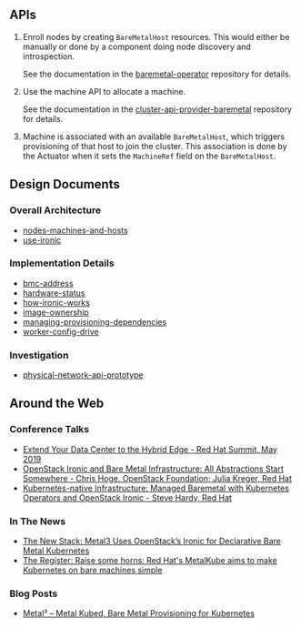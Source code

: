 ## APIs

1. Enroll nodes by creating `BareMetalHost` resources.  This would either be
   manually or done by a component doing node discovery and introspection.

   See the documentation in the
   [baremetal-operator](https://github.com/metal3-io/baremetal-operator/blob/master/docs/api.md) repository for details.

2. Use the machine API to allocate a machine.

   See the documentation in the
   [cluster-api-provider-baremetal](https://github.com/metal3-io/cluster-api-provider-baremetal/blob/master/docs/api.md)
   repository for details.

3. Machine is associated with an available `BareMetalHost`, which triggers
   provisioning of that host to join the cluster.  This association is done by
   the Actuator when it sets the `MachineRef` field on the `BareMetalHost`.

## Design Documents

### Overall Architecture

- [nodes-machines-and-hosts](https://github.com/metal3-io/metal3-docs/design/nodes-machines-and-hosts.md)
- [use-ironic](https://github.com/metal3-io/metal3-docs/design/use-ironic.md)

### Implementation Details

- [bmc-address](https://github.com/metal3-io/metal3-docs/design/bmc-address.md)
- [hardware-status](https://github.com/metal3-io/metal3-docs/design/hardware-status.md)
- [how-ironic-works](https://github.com/metal3-io/metal3-docs/design/how-ironic-works.md)
- [image-ownership](https://github.com/metal3-io/metal3-docs/design/image-ownership.md)
- [managing-provisioning-dependencies](https://github.com/metal3-io/metal3-docs/design/managing-provisioning-dependencies.md)
- [worker-config-drive](https://github.com/metal3-io/metal3-docs/design/worker-config-drive.md)

### Investigation

- [physical-network-api-prototype](https://github.com/metal3-io/metal3-docs/design/physical-network-api-prototype.md)

## Around the Web

### Conference Talks

- [Extend Your Data Center to the Hybrid Edge - Red Hat Summit, May 2019](https://www.pscp.tv/RedHatOfficial/1vAGRWYPjngJl?t=1h27m51s)
- [OpenStack Ironic and Bare Metal Infrastructure: All Abstractions Start Somewhere - Chris Hoge, OpenStack Foundation; Julia Kreger, Red Hat](https://www.openstack.org/summit/denver-2019/summit-schedule/events/23779/openstack-ironic-and-bare-metal-infrastructure-all-abstractions-start-somewhere)
- [Kubernetes-native Infrastructure: Managed Baremetal with Kubernetes Operators and OpenStack Ironic - Steve Hardy, Red Hat](https://sched.co/KMyE)

### In The News

- [The New Stack: Metal3 Uses OpenStack’s Ironic for Declarative Bare Metal Kubernetes](https://thenewstack.io/metal3-uses-openstacks-ironic-for-declarative-bare-metal-kubernetes/)
- [The Register: Raise some horns: Red Hat's MetalKube aims to make Kubernetes on bare machines simple](https://www.theregister.co.uk/2019/04/05/red_hat_metalkubel/)

### Blog Posts

- [Metal³ – Metal Kubed, Bare Metal Provisioning for Kubernetes](https://blog.russellbryant.net/2019/04/30/metal%C2%B3-metal-kubed-bare-metal-provisioning-for-kubernetes/)

